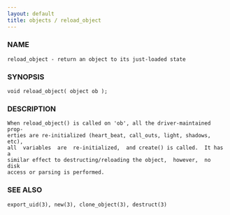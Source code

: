 ```yaml
---
layout: default
title: objects / reload_object
---
```


### NAME

    reload_object - return an object to its just-loaded state

### SYNOPSIS

    void reload_object( object ob );

### DESCRIPTION

    When reload_object() is called on 'ob', all the driver-maintained prop‐
    erties are re-initialized (heart_beat, call_outs, light, shadows, etc),
    all  variables  are  re-initialized,  and create() is called.  It has a
    similar effect to destructing/reloading the object,  however,  no  disk
    access or parsing is performed.

### SEE ALSO

    export_uid(3), new(3), clone_object(3), destruct(3)

